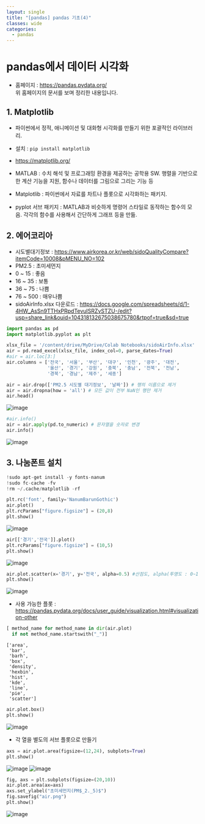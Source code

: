 ```yaml
---
layout: single
title: "[pandas] pandas 기초(4)"
classes: wide
categories:
  - pandas
--- 
```


# pandas에서 데이터 시각화
+ 홈페이지 : https://pandas.pydata.org/  
위 홈페이지의 문서를 보며 정리한 내용입니다.

## 1. Matplotlib
+ 파이썬에서 정적, 애니메이션 및 대화형 시각화를 만들기 위한 포괄적인 라이브러리.

+ 설치 : `pip install matplotlib`
+ https://matplotlib.org/

+ MATLAB : 수치 해석 및 프로그래밍 환경을 제공하는 공학용 SW. 행렬을 기반으로 한 계산 기능을 지원, 함수나 데이터를 그림으로 그리는 기능 등

+ Matplotlib : 파이썬에서 자료를 차트나 플롯으로 시각화하는 패키지.

+ pyplot 서브 패키지 : MATLAB과 비슷하게 명령어 스타일로 동작하는 함수의 모음. 각각의 함수를 사용해서 간단하게 그래프 등을 만듦.


## 2. 에어코리아

+ 시도별대기정보 :  https://www.airkorea.or.kr/web/sidoQualityCompare?itemCode=10008&pMENU_NO=102
+ PM2.5 : 초미세먼지
+ 0 ~ 15 : 좋음
+ 16 ~ 35 : 보통
+ 36 ~ 75 : 나쁨
+ 76 ~ 500 : 매우나쁨
+ sidoAirInfo.xlsx 다운로드 : https://docs.google.com/spreadsheets/d/1-4HW_AsSn9TTHxPRpdTevuISRZvSTZU-/edit?usp=share_link&ouid=104318132675038675780&rtpof=true&sd=true
```python
import pandas as pd
import matplotlib.pyplot as plt

xlsx_file = '/content/drive/MyDrive/Colab Notebooks/sidoAirInfo.xlsx'
air = pd.read_excel(xlsx_file, index_col=0, parse_dates=True)
#air = air.loc[3:]
air.columns = ['전국', '서울', '부산', '대구', '인천', '광주', '대전', 
               '울산', '경기', '강원', '충북', '충남', '전북', '전남', 
               '경북', '경남', '제주', '세종']

air = air.drop(['PM2.5 시도별 대기정보', '날짜']) # 행의 이름으로 제거
air = air.dropna(how = 'all') # 모든 값이 전부 NaN인 행만 제거
air.head()
```

![image](https://user-images.githubusercontent.com/47412229/200163131-1cdcad0f-cfb7-4326-8e53-55a1b671b59a.png)

```python
#air.info()
air = air.apply(pd.to_numeric) # 문자열을 숫자로 변경
air.info()
```
![image](https://user-images.githubusercontent.com/47412229/200163165-7a92f327-a566-4070-8b14-e12139b2ab64.png)

## 3. 나눔폰트 설치

```python
!sudo apt-get install -y fonts-nanum
!sudo fc-cache -fv
!rm ~/.cache/matplotlib -rf
```

```python
plt.rc('font', family='NanumBarunGothic')
air.plot()
plt.rcParams["figure.figsize"] = (20,8)
plt.show()
```
![image](https://user-images.githubusercontent.com/47412229/200163204-70c8ea06-2bb7-4008-a2ea-a1af9ca7f2e9.png)

```python
air[['경기','전국']].plot()
plt.rcParams["figure.figsize"] = (10,5)
plt.show()
```
![image](https://user-images.githubusercontent.com/47412229/200163219-d271f57d-5063-4cae-b447-7b5905da65a6.png)

```python
air.plot.scatter(x='경기', y='전국', alpha=0.5) #산점도, alpha(투명도 : 0~1)
plt.show()
```
![image](https://user-images.githubusercontent.com/47412229/200163244-80860b25-37c7-450c-8a0a-5a44191e74a7.png)

+ 사용 가능한 플롯 : https://pandas.pydata.org/docs/user_guide/visualization.html#visualization-other  

```python
[ method_name for method_name in dir(air.plot)
  if not method_name.startswith("_")]
```
    ['area',
     'bar',
     'barh',
     'box',
     'density',
     'hexbin',
     'hist',
     'kde',
     'line',
     'pie',
     'scatter']  
 
 ```python
air.plot.box()
plt.show()
```  

![image](https://user-images.githubusercontent.com/47412229/200163308-790bca70-214b-4eaf-8d4f-f17441e7c628.png)

+ 각 열을 별도의 서브 플롯으로 만들기

```python
axs = air.plot.area(figsize=(12,24), subplots=True)
plt.show()
```

![image](https://user-images.githubusercontent.com/47412229/200163339-06f5fcb4-3b91-4bf9-983f-7de39b43179f.png)
![image](https://user-images.githubusercontent.com/47412229/200163357-b498bb84-4937-49d7-a528-96f70ae93cbe.png)

```python
fig, axs = plt.subplots(figsize=(20,10))
air.plot.area(ax=axs)
axs.set_ylabel("초미세먼지(PM$_2._5)$")
fig.savefig("air.png")
plt.show()
```
![image](https://user-images.githubusercontent.com/47412229/200163386-a048affd-cb4c-471c-9782-76477205c919.png)



 










